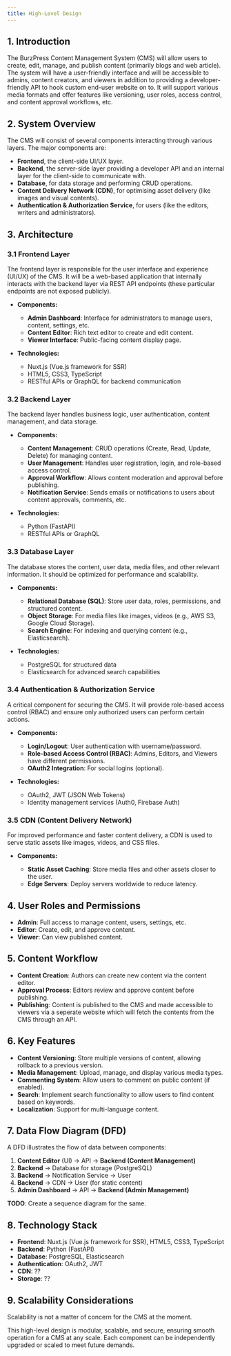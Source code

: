 ```yaml
---
title: High-Level Design
---
```


## 1. Introduction

The BurzPress Content Management System (CMS) will allow users to create, edit,
manage, and publish content (primarily blogs and web article). The system will
have a user-friendly interface and will be accessible to admins, content
creators, and viewers in addition to providing a developer-friendly API to hook
custom end-user website on to. It will support various media formats and offer
features like versioning, user roles, access control, and content approval
workflows, etc.

## 2. System Overview

The CMS will consist of several components interacting through various layers.
The major components are:

- **Frontend**, the client-side UI/UX layer.
- **Backend**, the server-side layer providing a developer API and an internal
  layer for the client-side to communicate with.
- **Database**, for data storage and performing CRUD operations.
- **Content Delivery Network (CDN)**, for optimising asset delivery (like images
  and visual contents).
- **Authentication & Authorization Service**, for users (like the editors,
  writers and administrators).

## 3. Architecture

### 3.1 Frontend Layer

The frontend layer is responsible for the user interface and experience (UI/UX)
of the CMS. It will be a web-based application that internally interacts with
the backend layer via REST API endpoints (these particular endpoints are not
exposed publicly).

- **Components:**

  - **Admin Dashboard**: Interface for administrators to manage users, content,
    settings, etc.
  - **Content Editor**: Rich text editor to create and edit content.
  - **Viewer Interface**: Public-facing content display page.

- **Technologies:**
  - Nuxt.js (Vue.js framework for SSR)
  - HTML5, CSS3, TypeScript
  - RESTful APIs or GraphQL for backend communication

### 3.2 Backend Layer

The backend layer handles business logic, user authentication, content
management, and data storage.

- **Components:**

  - **Content Management**: CRUD operations (Create, Read, Update, Delete) for
    managing content.
  - **User Management**: Handles user registration, login, and role-based access
    control.
  - **Approval Workflow**: Allows content moderation and approval before
    publishing.
  - **Notification Service**: Sends emails or notifications to users about
    content approvals, comments, etc.

- **Technologies:**
  - Python (FastAPI)
  - RESTful APIs or GraphQL

### 3.3 Database Layer

The database stores the content, user data, media files, and other relevant
information. It should be optimized for performance and scalability.

- **Components:**

  - **Relational Database (SQL)**: Store user data, roles, permissions, and
    structured content.
  - **Object Storage**: For media files like images, videos (e.g., AWS S3,
    Google Cloud Storage).
  - **Search Engine**: For indexing and querying content (e.g., Elasticsearch).

- **Technologies:**
  - PostgreSQL for structured data
  - Elasticsearch for advanced search capabilities

### 3.4 Authentication & Authorization Service

A critical component for securing the CMS. It will provide role-based access
control (RBAC) and ensure only authorized users can perform certain actions.

- **Components:**

  - **Login/Logout**: User authentication with username/password.
  - **Role-based Access Control (RBAC)**: Admins, Editors, and Viewers have
    different permissions.
  - **OAuth2 Integration**: For social logins (optional).

- **Technologies:**
  - OAuth2, JWT (JSON Web Tokens)
  - Identity management services (Auth0, Firebase Auth)

### 3.5 CDN (Content Delivery Network)

For improved performance and faster content delivery, a CDN is used to serve
static assets like images, videos, and CSS files.

- **Components:**

  - **Static Asset Caching**: Store media files and other assets closer to the
    user.
  - **Edge Servers**: Deploy servers worldwide to reduce latency.

## 4. User Roles and Permissions

- **Admin**: Full access to manage content, users, settings, etc.
- **Editor**: Create, edit, and approve content.
- **Viewer**: Can view published content.

## 5. Content Workflow

- **Content Creation**: Authors can create new content via the content editor.
- **Approval Process**: Editors review and approve content before publishing.
- **Publishing**: Content is published to the CMS and made accessible to viewers
  via a seperate website which will fetch the contents from the CMS through an
  API.

## 6. Key Features

- **Content Versioning**: Store multiple versions of content, allowing rollback
  to a previous version.
- **Media Management**: Upload, manage, and display various media types.
- **Commenting System**: Allow users to comment on public content (if enabled).
- **Search**: Implement search functionality to allow users to find content
  based on keywords.
- **Localization**: Support for multi-language content.

## 7. Data Flow Diagram (DFD)

A DFD illustrates the flow of data between components:

1. **Content Editor** (UI) -> API -> **Backend (Content Management)**
2. **Backend** -> Database for storage (PostgreSQL)
3. **Backend** -> Notification Service -> User
4. **Backend** -> CDN -> User (for static content)
5. **Admin Dashboard** -> API -> **Backend (Admin Management)**

**TODO**: Create a sequence diagram for the same.

## 8. Technology Stack

- **Frontend**: Nuxt.js (Vue.js framework for SSR), HTML5, CSS3, TypeScript
- **Backend**: Python (FastAPI)
- **Database**: PostgreSQL, Elasticsearch
- **Authentication**: OAuth2, JWT
- **CDN**: ??
- **Storage**: ??

## 9. Scalability Considerations

Scalability is not a matter of concern for the CMS at the moment.

This high-level design is modular, scalable, and secure, ensuring smooth
operation for a CMS at any scale. Each component can be independently upgraded
or scaled to meet future demands.
